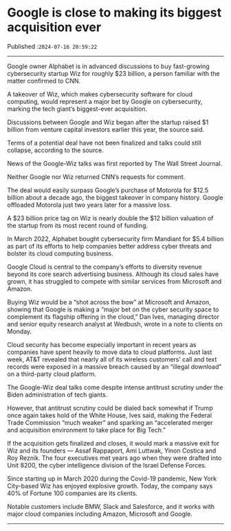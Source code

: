 # Google is close to making its biggest acquisition ever

Published :`2024-07-16 20:59:22`

---

Google owner Alphabet is in advanced discussions to buy fast-growing cybersecurity startup Wiz for roughly $23 billion, a person familiar with the matter confirmed to CNN.

A takeover of Wiz, which makes cybersecurity software for cloud computing, would represent a major bet by Google on cybersecurity, marking the tech giant’s biggest-ever acquisition.

Discussions between Google and Wiz began after the startup raised $1 billion from venture capital investors earlier this year, the source said.

Terms of a potential deal have not been finalized and talks could still collapse, according to the source.

News of the Google-Wiz talks was first reported by The Wall Street Journal.

Neither Google nor Wiz returned CNN’s requests for comment.

The deal would easily surpass Google’s purchase of Motorola for $12.5 billion about a decade ago, the biggest takeover in company history. Google offloaded Motorola just two years later for a massive loss.

A $23 billion price tag on Wiz is nearly double the $12 billion valuation of the startup from its most recent round of funding.

In March 2022, Alphabet bought cybersecurity firm Mandiant for $5.4 billion as part of its efforts to help companies better address cyber threats and bolster its cloud computing business.

Google Cloud is central to the company’s efforts to diversity revenue beyond its core search advertising business. Although its cloud sales have grown, it has struggled to compete with similar services from Microsoft and Amazon.

Buying Wiz would be a “shot across the bow” at Microsoft and Amazon, showing that Google is making a “major bet on the cyber security space to complement its flagship offering in the cloud,” Dan Ives, managing director and senior equity research analyst at Wedbush, wrote in a note to clients on Monday.

Cloud security has become especially important in recent years as companies have spent heavily to move data to cloud platforms. Just last week, AT&T revealed that nearly all of its wireless customers’ call and text records were exposed in a massive breach caused by an “illegal download” on a third-party cloud platform.

The Google-Wiz deal talks come despite intense antitrust scrutiny under the Biden administration of tech giants.

However, that antitrust scrutiny could be dialed back somewhat if Trump once again takes hold of the White House, Ives said, making the Federal Trade Commission “much weaker” and sparking an “accelerated merger and acquisition environment to take place for Big Tech.”

If the acquisition gets finalized and closes, it would mark a massive exit for Wiz and its founders — Assaf Rappaport, Ami Luttwak, Yinon Costica and Roy Reznik. The four executives met years ago when they were drafted into Unit 8200, the cyber intelligence division of the Israel Defense Forces.

Since starting up in March 2020 during the Covid-19 pandemic, New York City-based Wiz has enjoyed explosive growth. Today, the company says 40% of Fortune 100 companies are its clients.

Notable customers include BMW, Slack and Salesforce, and it works with major cloud companies including Amazon, Microsoft and Google.

---

